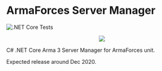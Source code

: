 # ArmaForces Server Manager

![.NET Core Tests](https://github.com/ArmaForces/ArmaServerManager/workflows/.NET%20Core%20Tests/badge.svg)

<p align="center">
    <img src="https://avatars2.githubusercontent.com/u/50863181">
</p>

C# .NET Core Arma 3 Server Manager for ArmaForces unit.

Expected release around Dec 2020.
